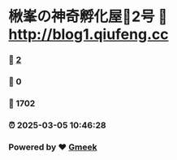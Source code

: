 # 楸峯の神奇孵化屋🐣2号 :link: http://blog1.qiufeng.cc 
### :page_facing_up: [2](http://blog1.qiufeng.cc/tag.html) 
### :speech_balloon: 0 
### :hibiscus: 1702 
### :alarm_clock: 2025-03-05 10:46:28 
### Powered by :heart: [Gmeek](https://github.com/Meekdai/Gmeek)
